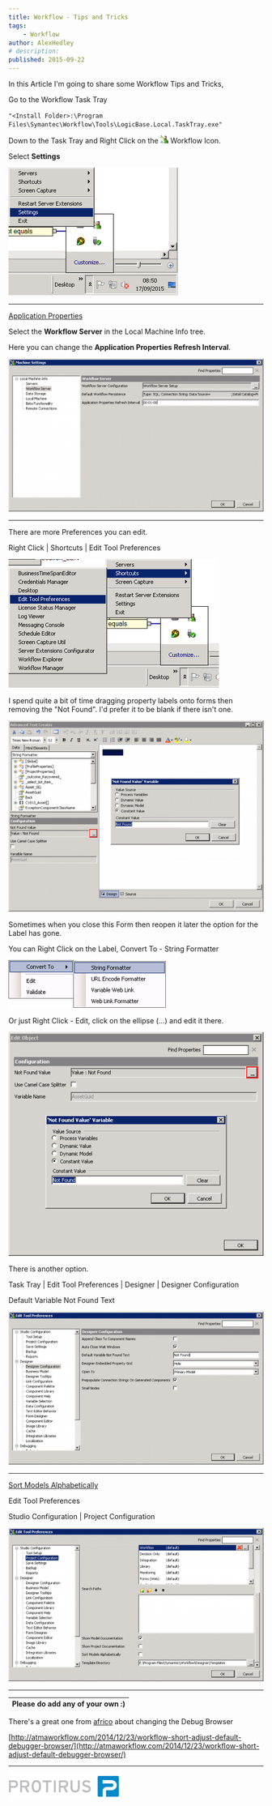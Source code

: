 ```yaml
---
title: Workflow - Tips and Tricks
tags:
    - Workflow
author: AlexHedley
# description: 
published: 2015-09-22
---
```


In this Article I'm going to share some Workflow Tips and Tricks,
  
Go to the Workflow Task Tray
  
`"<Install Folder>:\Program Files\Symantec\Workflow\Tools\LogicBase.Local.TaskTray.exe"`
  
Down to the Task Tray and Right Click on the ![Workflow](images\Workflow.png) Workflow Icon.
  
Select **Settings**
  
![Task Tray Settings - Settings](images\TaskTraySettings-Settings.png)
  
* * *
 
<u>Application Properties</u>
  
Select the **Workflow Server** in the Local Machine Info tree.
  
Here you can change the **Application Properties Refresh Interval**.
  
![Task Tray Settings - Workflow Server](images\TaskTraySettings-WorkflowServer.png)
  
* * *
 
There are more Preferences you can edit.
  
Right Click | Shortcuts | Edit Tool Preferences
  
![Task Tray Settings - Right Click](images\TaskTraySettings-RightClick.png)
  
I spend quite a bit of time dragging property labels onto forms then removing the "Not Found". I'd prefer it to be blank if there isn't one.
  
![Advanced Text Creator - String Formatter - Configurator](images\AdvancedTextCreator-StringFormatter-Configurator.png)
  
Sometimes when you close this Form then reopen it later the option for the Label has gone.
  
You can Right Click on the Label, Convert To - String Formatter
  
![Convert To - String Formatter](images\ConvertTo-StringFormatter.png)
  
Or just Right Click - Edit, click on the ellipse (...) and edit it there.
  
![Edit Object](images\EditObject.png)
  
There is another option.
  
Task Tray | Edit Tool Preferences | Designer | Designer Configuration
  
Default Variable Not Found Text
  
![Task Tray Settings - Edit Tool Preferences - Designer - Designer Configuration](images\TaskTraySettings-EditToolPreferences-Designer-DesignerConfiguration.png)

* * *

<u>Sort Models Alphabetically</u>

Edit Tool Preferences
  
Studio Configuration | Project Configuration

![Task Tray Settings - Edit Tool Preferences - Studio Configuration - Project Configuration](images\TaskTraySettings-EditToolPreferences-StudioConfiguration-ProjectConfiguration.png)

* * *

| Please do add any of your own :) |
| --- |

There's a great one from [africo](https://www-secure.symantec.com/connect/user/africo) about changing the Debug Browser

[http://atmaworkflow.com/2014/12/23/workflow-short-adjust-default-debugger-browser/](http://atmaworkflow.com/2014/12/23/workflow-short-adjust-default-debugger-browser/)

* * *

[![Protirus](images\Protirus.png)](http://www.protirus.com/)
